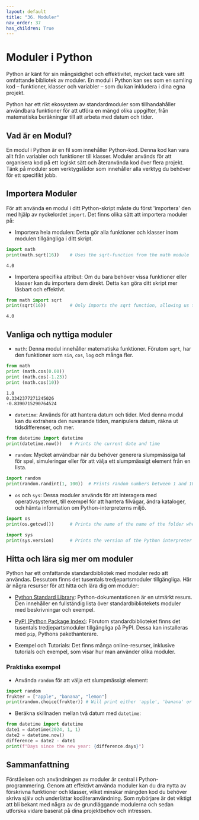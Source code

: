 ```yaml
---
layout: default
title: "36. Moduler"
nav_order: 37
has_children: True
---
```


# Moduler i Python
Python är känt för sin mångsidighet och effektivitet, mycket tack vare sitt omfattande bibliotek av moduler. En modul i Python kan ses som en samling kod – funktioner, klasser och variabler – som du kan inkludera i dina egna projekt. 

Python har ett rikt ekosystem av standardmoduler som tillhandahåller användbara funktioner för att utföra en mängd olika uppgifter, från matematiska beräkningar till att arbeta med datum och tider.

## Vad är en Modul?
En modul i Python är en fil som innehåller Python-kod. Denna kod kan vara allt från variabler och funktioner till klasser. Moduler används för att organisera kod på ett logiskt sätt och återanvända kod över flera projekt. Tänk på moduler som verktygslådor som innehåller alla verktyg du behöver för ett specifikt jobb.

## Importera Moduler
För att använda en modul i ditt Python-skript måste du först 'importera' den med hjälp av nyckelordet `import`. Det finns olika sätt att importera moduler på:

* Importera hela modulen: Detta gör alla funktioner och klasser inom modulen tillgängliga i ditt skript.
```python
import math
print(math.sqrt(16))    # Uses the sqrt-function from the math module
```
<div class="code-example" markdown="1">
<pre><code>4.0</code></pre>
</div>

* Importera specifika attribut: Om du bara behöver vissa funktioner eller klasser kan du importera dem direkt. Detta kan göra ditt skript mer läsbart och effektivt.
```python
from math import sqrt
print(sqrt(16))         # Only imports the sqrt function, allowing us to use it without math
```
<div class="code-example" markdown="1">
<pre><code>4.0</code></pre>
</div>

## Vanliga och nyttiga moduler 
* `math`: Denna modul innehåller matematiska funktioner. Förutom `sqrt`, har den funktioner som `sin`, `cos`, `log` och många fler.
```python
from math
print (math.cos(0.00))
print (math.cos(-1.23))
print (math.cos(10))
```
<div class="code-example" markdown="1">
<pre><code>1.0
0.3342377271245026
-0.8390715290764524</code></pre>
</div>

* `datetime`: Används för att hantera datum och tider. Med denna modul kan du extrahera den nuvarande tiden, manipulera datum, räkna ut tidsdifferenser, och mer.
```python
from datetime import datetime
print(datetime.now())   # Prints the current date and time
```

* `random`: Mycket användbar när du behöver generera slumpmässiga tal för spel, simuleringar eller för att välja ett slumpmässigt element från en lista.
```python
import random
print(random.randint(1, 100))  # Prints random numbers between 1 and 100
```

* `os` och `sys`: Dessa moduler används för att interagera med operativsystemet, till exempel för att hantera filvägar, ändra kataloger, och hämta information om Python-interpreterns miljö.
```python
import os
print(os.getcwd())      # Prints the name of the name of the folder where the script is stored

import sys
print(sys.version)      # Prints the version of the Python interpreter and additional info
```

## Hitta och lära sig mer om moduler
Python har ett omfattande standardbibliotek med moduler redo att användas. Dessutom finns det tusentals tredjepartsmoduler tillgängliga. Här är några resurser för att hitta och lära dig om moduler:

* [Python Standard Library](https://docs.python.org/3/tutorial/modules.html): Python-dokumentationen är en utmärkt resurs. Den innehåller en fullständig lista över standardbibliotekets moduler med beskrivningar och exempel.

* [PyPI (Python Package Index)](https://pypi.org/): Förutom standardbiblioteket finns det tusentals tredjepartsmoduler tillgängliga på PyPI. Dessa kan installeras med `pip`, Pythons pakethanterare.

* Exempel och Tutorials: Det finns många online-resurser, inklusive tutorials och exempel, som visar hur man använder olika moduler.

### Praktiska exempel
* Använda `random` för att välja ett slumpmässigt element:
```python
import random
frukter = ["apple", "banana", "lemon"]
print(random.choice(frukter)) # Will print either 'apple', 'banana' or 'lemon' each run
```

* Beräkna skillnaden mellan två datum med `datetime`:
```python
from datetime import datetime
date1 = datetime(2024, 1, 1)
date2 = datetime.now()
difference = date2 - date1
print(f"Days since the new year: {difference.days}")
```

## Sammanfattning
Förståelsen och användningen av moduler är central i Python-programmering. Genom att effektivt använda moduler kan du dra nytta av förskrivna funktioner och klasser, vilket minskar mängden kod du behöver skriva själv och underlättar kodåteranvändning. Som nybörjare är det viktigt att bli bekant med några av de grundläggande modulerna och sedan utforska vidare baserat på dina projektbehov och intressen.